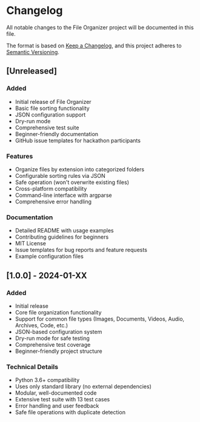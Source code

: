 # Changelog

All notable changes to the File Organizer project will be documented in this file.

The format is based on [Keep a Changelog](https://keepachangelog.com/en/1.0.0/),
and this project adheres to [Semantic Versioning](https://semver.org/spec/v2.0.0.html).

## [Unreleased]

### Added
- Initial release of File Organizer
- Basic file sorting functionality
- JSON configuration support
- Dry-run mode
- Comprehensive test suite
- Beginner-friendly documentation
- GitHub issue templates for hackathon participants

### Features
- Organize files by extension into categorized folders
- Configurable sorting rules via JSON
- Safe operation (won't overwrite existing files)
- Cross-platform compatibility
- Command-line interface with argparse
- Comprehensive error handling

### Documentation
- Detailed README with usage examples
- Contributing guidelines for beginners
- MIT License
- Issue templates for bug reports and feature requests
- Example configuration files

## [1.0.0] - 2024-01-XX

### Added
- Initial release
- Core file organization functionality
- Support for common file types (Images, Documents, Videos, Audio, Archives, Code, etc.)
- JSON-based configuration system
- Dry-run mode for safe testing
- Comprehensive test coverage
- Beginner-friendly project structure

### Technical Details
- Python 3.6+ compatibility
- Uses only standard library (no external dependencies)
- Modular, well-documented code
- Extensive test suite with 13 test cases
- Error handling and user feedback
- Safe file operations with duplicate detection
